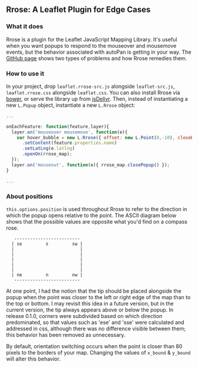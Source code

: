 ## Rrose: A Leaflet Plugin for Edge Cases

### What it does

Rrose is a plugin for the Leaflet JavaScript Mapping Library. It's useful when you want popups to respond to the mouseover and mousemove events, but the behavior associated with autoPan is getting in your way.  The [GitHub page](http://erictheise.github.com/rrose/) shows two types of problems and how Rrose remedies them.

### How to use it

In your project, drop `leaflet.rrose-src.js` alongside `leaflet-src.js`, `leaflet.rrose.css` alongside `leaflet.css`. You can also install Rrose via [bower](http://bower.io/), or serve the library up from [jsDelivr](https://www.jsdelivr.com/?query=rrose). Then, instead of instantiating a new `L.Popup` object, instantiate a new `L.Rrose` object:


```javascript
...

onEachFeature: function(feature,layer){
  layer.on('mouseover mousemove', function(e){
    var hover_bubble = new L.Rrose({ offset: new L.Point(0,-10), closeButton: false, autoPan: false })
      .setContent(feature.properties.name)
      .setLatLng(e.latlng)
      .openOn(rrose_map);
  });
  layer.on('mouseout', function(e){ rrose_map.closePopup() });
}

...
```

### About positions

`this.options.position` is used throughout Rrose to refer to the direction in which the popup opens relative to the point. The ASCII diagram below shows that the possible values are opposite what you'd find on a compass rose.

```
   -------------------------
  | se         s         sw |
  |                         |
  |                         |
  |                         |
  |                         |
  |                         |
  | ne         n         nw |
   -------------------------
```

 At one point, I had the notion that the tip should be placed alongside the popup when the point was closer to the left or right edge of the map than to the top or bottom. I may revisit this idea in a future version, but in the current version, the tip always appears above or below the popup. In release 0.1.0, corners were subdivided based on which direction predominated, so that values such as 'ese' and 'sse' were calculated and addressed in css, although there was no difference visible between them; this behavior has been removed as unnecessary.
 
 By default, orientation switching occurs when the point is closer than 80 pixels to the borders of your map.  Changing the values of ```x_bound``` & ```y_bound``` will alter this behavior.
